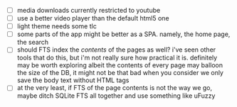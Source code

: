 - [ ] media downloads currently restricted to youtube
- [ ] use a better video player than the default html5 one
- [ ] light theme needs some tlc
- [ ] some parts of the app might be better as a SPA. namely, the home page, the search
- [ ] should FTS index the *contents* of the pages as well? i've seen other tools that do this, but i'm not really sure how practical it is. definitely may be worth exploring albeit the contents of every page may balloon the size of the DB, it might not be that bad when you consider we only save the body text without HTML tags
- [ ] at the very least, if FTS of the page contents is not the way we go, maybe ditch SQLite FTS all together and use something like uFuzzy